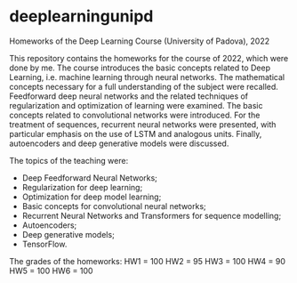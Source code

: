 # deeplearningunipd
Homeworks of the Deep Learning Course (University of Padova), 2022

This repository contains the homeworks for the course of 2022, which were done by me.
The course introduces the basic concepts related to Deep Learning, i.e. machine learning through neural networks.
The mathematical concepts necessary for a full understanding of the subject were recalled. Feedforward deep neural networks and the related techniques of regularization and optimization of learning were examined. The basic concepts related to convolutional networks were introduced. For the treatment of sequences, recurrent neural networks were presented, with particular emphasis on the use of LSTM and analogous units. Finally, autoencoders and deep generative models were discussed.

The topics of the teaching were:
- Deep Feedforward Neural Networks;
- Regularization for deep learning;
- Optimization for deep model learning;
- Basic concepts for convolutional neural networks;
- Recurrent Neural Networks and Transformers for sequence modelling;
- Autoencoders;
- Deep generative models;
- TensorFlow.

The grades of the homeworks:
 HW1 = 100
 HW2 = 95
 HW3 = 100
 HW4 = 90
 HW5 = 100
 HW6 = 100
